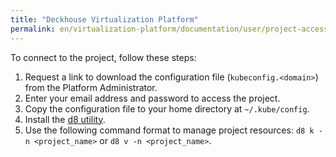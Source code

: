 ```yaml
---
title: "Deckhouse Virtualization Platform"
permalink: en/virtualization-platform/documentation/user/project-access.html
---
```


To connect to the project, follow these steps:

1. Request a link to download the configuration file (`kubeconfig.<domain>`) from the Platform Administrator.
1. Enter your email address and password to access the project.
1. Copy the configuration file to your home directory at `~/.kube/config`.
1. Install the [d8 utility](../reference/console-utilities/d8.html).
1. Use the following command format to manage project resources: `d8 k -n <project_name>` or `d8 v -n <project_name>`.
